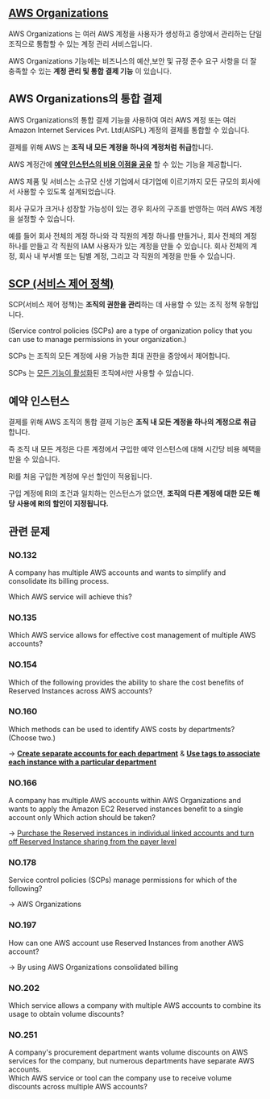 ## [AWS Organizations](https://docs.aws.amazon.com/ko_kr/organizations/latest/userguide/orgs_introduction.html)

AWS Organizations 는 여러 AWS 계정을 사용자가 생성하고 중앙에서 관리하는 단일 조직으로 통합할 수 있는 계정 관리 서비스입니다.

AWS Organizations 기능에는 비즈니스의 예산,보안 및 규정 준수 요구 사항을 더 잘 충족할 수 있는 **계정 관리 및 통합 결제 기능** 이 있습니다.

## AWS Organizations의 통합 결제

AWS Organizations의 통합 결제 기능을 사용하여 여러 AWS 계정 또는 여러 Amazon Internet Services Pvt. Ltd(AISPL) 계정의 결제를 통합할 수 있습니다.

결제를 위해 AWS 는 **조직 내 모든 계정을 하나의 계정처럼 취급**합니다. 

AWS 계정간에 [**예약 인스턴스의 비용 이점을 공유**](https://aws.amazon.com/ko/premiumsupport/knowledge-center/ec2-ri-consolidated-billing/) 할 수 있는 기능을 제공합니다.

AWS 제품 및 서비스는 소규모 신생 기업에서 대기업에 이르기까지 모든 규모의 회사에서 사용할 수 있도록 설계되었습니다. 

회사 규모가 크거나 성장할 가능성이 있는 경우 회사의 구조를 반영하는 여러 AWS 계정을 설정할 수 있습니다. 

예를 들어 회사 전체의 계정 하나와 각 직원의 계정 하나를 만들거나, 회사 전체의 계정 하나를 만들고 각 직원의 IAM 사용자가 있는 계정을 만들 수 있습니다. 회사 전체의 계정, 회사 내 부서별 또는 팀별 계정, 그리고 각 직원의 계정을 만들 수 있습니다.

## [SCP (서비스 제어 정책)](https://docs.aws.amazon.com/organizations/latest/userguide/orgs_manage_policies_scps.html)

SCP(서비스 제어 정책)는 **조직의 권한을 관리**하는 데 사용할 수 있는 조직 정책 유형입니다.

(Service control policies (SCPs) are a type of organization policy that you can use to manage permissions in your organization.)

SCPs 는 조직의 모든 계정에 사용 가능한 최대 권한을 중앙에서 제어합니다.

SCPs 는 [모든 기능이 활성화](https://docs.aws.amazon.com/ko_kr/organizations/latest/userguide/orgs_manage_org_support-all-features.html)된 조직에서만 사용할 수 있습니다.

## 예약 인스턴스

결제를 위해 AWS 조직의 통합 결제 기능은 **조직 내 모든 계정을 하나의 계정으로 취급**합니다. 

즉 조직 내 모든 계정은 다른 계정에서 구입한 예약 인스턴스에 대해 시간당 비용 혜택을 받을 수 있습니다.

RI를 처음 구입한 계정에 우선 할인이 적용됩니다. 

구입 계정에 RI의 조건과 일치하는 인스턴스가 없으면, **조직의 다른 계정에 대한 모든 해당 사용에 RI의 할인이 지정됩니다.**

## 관련 문제

### NO.132 
A company has multiple AWS accounts and wants to simplify and consolidate its billing process.

Which AWS service will achieve this?

### NO.135 
Which AWS service allows for effective cost management of multiple AWS accounts?

### NO.154 
Which of the following provides the ability to share the cost benefits of Reserved Instances across AWS accounts?

### NO.160 
Which methods can be used to identify AWS costs by departments? (Choose two.)

-> **[Create separate accounts for each department](https://docs.aws.amazon.com/ko_kr/awsaccountbilling/latest/aboutv2/awsaccountbilling-aboutv2.pdf)** & **[Use tags to associate each instance with a particular department](https://aws.amazon.com/ko/premiumsupport/knowledge-center/tags-billing-cost-center-project/)**

### NO.166 
A company has multiple AWS accounts within AWS Organizations and wants to apply the Amazon EC2 Reserved instances benefit to a single account only Which action should be taken?

-> [Purchase the Reserved instances in individual linked accounts and turn off Reserved Instance
sharing from the payer level](https://aws.amazon.com/ko/premiumsupport/knowledge-center/ec2-ri-consolidated-billing/)

[](https://www.examtopics.com/discussions/amazon/view/22416-exam-aws-certified-cloud-practitioner-topic-1-question-306/)

### NO.178 
Service control policies (SCPs) manage permissions for which of the following?

-> AWS Organizations

### NO.197 
How can one AWS account use Reserved Instances from another AWS account?

-> By using AWS Organizations consolidated billing

### NO.202 
Which service allows a company with multiple AWS accounts to combine its usage to obtain volume discounts?

### NO.251 
A company's procurement department wants volume discounts on AWS services for the company, but numerous departments have separate AWS accounts.<br/>
Which AWS service or tool can the company use to receive volume discounts across multiple AWS accounts?

